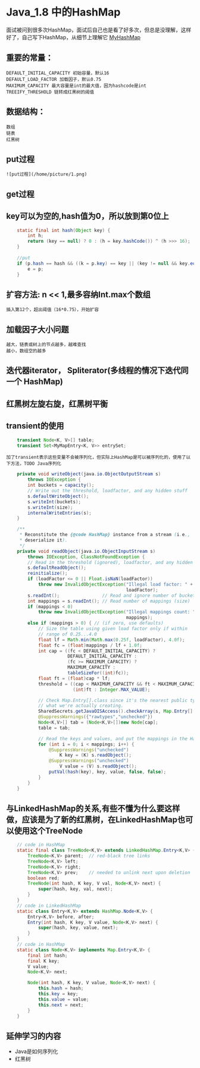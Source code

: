 #  Java_1.8 中的HashMap
面试被问到很多次HashMap，面试后自己也是看了好多次，但总是没理解，这样好了，自己写下HashMap，从细节上理解它
[MyHashMap](https://github.com/kobe24167/Study/blob/master/test/src/com/aa/myMap/MyHashMap.java)
##  重要的常量：
	DEFAULT_INITIAL_CAPACITY 初始容量，默认16
	DEFAULT_LOAD_FACTOR 加载因子，默认0.75
	MAXIMUM_CAPACITY 最大容量是int的最大值，因为hashcode是int
	TREEIFY_THRESHOLD 链转成红黑树的阈值
##  数据结构：
	数组
	链表
	红黑树
## put过程
	![put过程](/home/picture/1.png)
## get过程
##  key可以为空的,hash值为0，所以放到第0位上
```java
	static final int hash(Object key) {
		int h;
		return (key == null) ? 0 : (h = key.hashCode()) ^ (h >>> 16);
	}
	
	//put
	if (p.hash == hash && ((k = p.key) == key || (key != null && key.equals(k)))) {
		e = p;
	}
```
##  扩容方法: n << 1,最多容纳Int.max个数组
	插入第12个，超出阈值（16*0.75），开始扩容
##  加载因子大小问题
	越大，链表或树上的节点越多，越难查找
	越小，数组空的越多
##  迭代器iterator， Spliterator(多线程的情况下迭代同一个 HashMap)
##  红黑树左旋右旋，红黑树平衡
##  transient的使用
```java
	transient Node<K, V>[] table;
	transient Set<MyMapEntry<K, V>> entrySet;
```
	加了transient表示这些变量不会被序列化，但实际上HashMap是可以被序列化的，使用了以下方法，TODO Java序列化
```java
	private void writeObject(java.io.ObjectOutputStream s)
        throws IOException {
        int buckets = capacity();
        // Write out the threshold, loadfactor, and any hidden stuff
        s.defaultWriteObject();
        s.writeInt(buckets);
        s.writeInt(size);
        internalWriteEntries(s);
    }

    /**
     * Reconstitute the {@code HashMap} instance from a stream (i.e.,
     * deserialize it).
     */
    private void readObject(java.io.ObjectInputStream s)
        throws IOException, ClassNotFoundException {
        // Read in the threshold (ignored), loadfactor, and any hidden stuff
        s.defaultReadObject();
        reinitialize();
        if (loadFactor <= 0 || Float.isNaN(loadFactor))
            throw new InvalidObjectException("Illegal load factor: " +
                                             loadFactor);
        s.readInt();                // Read and ignore number of buckets
        int mappings = s.readInt(); // Read number of mappings (size)
        if (mappings < 0)
            throw new InvalidObjectException("Illegal mappings count: " +
                                             mappings);
        else if (mappings > 0) { // (if zero, use defaults)
            // Size the table using given load factor only if within
            // range of 0.25...4.0
            float lf = Math.min(Math.max(0.25f, loadFactor), 4.0f);
            float fc = (float)mappings / lf + 1.0f;
            int cap = ((fc < DEFAULT_INITIAL_CAPACITY) ?
                       DEFAULT_INITIAL_CAPACITY :
                       (fc >= MAXIMUM_CAPACITY) ?
                       MAXIMUM_CAPACITY :
                       tableSizeFor((int)fc));
            float ft = (float)cap * lf;
            threshold = ((cap < MAXIMUM_CAPACITY && ft < MAXIMUM_CAPACITY) ?
                         (int)ft : Integer.MAX_VALUE);

            // Check Map.Entry[].class since it's the nearest public type to
            // what we're actually creating.
            SharedSecrets.getJavaOISAccess().checkArray(s, Map.Entry[].class, cap);
            @SuppressWarnings({"rawtypes","unchecked"})
            Node<K,V>[] tab = (Node<K,V>[])new Node[cap];
            table = tab;

            // Read the keys and values, and put the mappings in the HashMap
            for (int i = 0; i < mappings; i++) {
                @SuppressWarnings("unchecked")
                    K key = (K) s.readObject();
                @SuppressWarnings("unchecked")
                    V value = (V) s.readObject();
                putVal(hash(key), key, value, false, false);
            }
        }
    }
```
##  与LinkedHashMap的关系,有些不懂为什么要这样做，应该是为了新的红黑树，在LinkedHashMap也可以使用这个TreeNode
```java
	// code in HashMap
	static final class TreeNode<K,V> extends LinkedHashMap.Entry<K,V> {
        TreeNode<K,V> parent;  // red-black tree links
        TreeNode<K,V> left;
        TreeNode<K,V> right;
        TreeNode<K,V> prev;    // needed to unlink next upon deletion
        boolean red;
        TreeNode(int hash, K key, V val, Node<K,V> next) {
            super(hash, key, val, next);
        }
	}
	// code in LinkedHashMap
	static class Entry<K,V> extends HashMap.Node<K,V> {
        Entry<K,V> before, after;
        Entry(int hash, K key, V value, Node<K,V> next) {
            super(hash, key, value, next);
        }
    }
	// code in HashMap
	static class Node<K,V> implements Map.Entry<K,V> {
        final int hash;
        final K key;
        V value;
        Node<K,V> next;

        Node(int hash, K key, V value, Node<K,V> next) {
            this.hash = hash;
            this.key = key;
            this.value = value;
            this.next = next;
        }
	}
```
	
##  延伸学习的内容
  * Java是如何序列化
  * 红黑树

